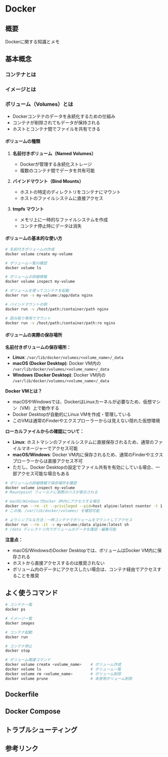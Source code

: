 # Docker

## 概要
Dockerに関する知識とメモ

## 基本概念

### コンテナとは

### イメージとは

### ボリューム（Volumes）とは
- Dockerコンテナのデータを永続化するための仕組み
- コンテナが削除されてもデータが保持される
- ホストとコンテナ間でファイルを共有できる

#### ボリュームの種類
1. **名前付きボリューム（Named Volumes）**
   - Dockerが管理する永続化ストレージ
   - 複数のコンテナ間でデータを共有可能

2. **バインドマウント（Bind Mounts）**
   - ホストの特定のディレクトリをコンテナにマウント
   - ホストのファイルシステムに直接アクセス

3. **tmpfs マウント**
   - メモリ上に一時的なファイルシステムを作成
   - コンテナ停止時にデータは消失

#### ボリュームの基本的な使い方
```bash
# 名前付きボリュームの作成
docker volume create my-volume

# ボリューム一覧の確認
docker volume ls

# ボリュームの詳細情報
docker volume inspect my-volume

# ボリュームを使ってコンテナを起動
docker run -v my-volume:/app/data nginx

# バインドマウントの例
docker run -v /host/path:/container/path nginx

# 読み取り専用でマウント
docker run -v /host/path:/container/path:ro nginx
```

#### ボリュームの実際の保存場所
**名前付きボリュームの保存場所：**
- **Linux**: `/var/lib/docker/volumes/<volume_name>/_data`
- **macOS (Docker Desktop)**: Docker VM内の `/var/lib/docker/volumes/<volume_name>/_data`
- **Windows (Docker Desktop)**: Docker VM内の `/var/lib/docker/volumes/<volume_name>/_data`

**Docker VMとは？**
- macOSやWindowsでは、DockerはLinuxカーネルが必要なため、仮想マシン（VM）上で動作する
- Docker Desktopが自動的にLinux VMを作成・管理している
- このVMは通常のFinderやエクスプローラーからは見えない隠れた仮想環境

**ローカルファイルからの確認について：**
- **Linux**: ホストマシンのファイルシステムに直接保存されるため、通常のファイルマネージャーでアクセス可能
- **macOS/Windows**: Docker VM内に保存されるため、通常のFinderやエクスプローラーからは直接アクセス不可
- ただし、Docker Desktopの設定でファイル共有を有効にしている場合、一部アクセス可能な場合もある

```bash
# ボリュームの詳細情報で保存場所を確認
docker volume inspect my-volume
# Mountpoint フィールドに実際のパスが表示される

# macOS/WindowsでDocker VM内にアクセスする場合
docker run --rm -it --privileged --pid=host alpine:latest nsenter -t 1 -m -u -n -i sh
# この後、/var/lib/docker/volumes/ を確認可能

# よりシンプルな方法：一時コンテナでボリュームをマウントしてアクセス
docker run --rm -it -v my-volume:/data alpine:latest sh
# /data ディレクトリ内でボリュームのデータを確認・編集可能
```

**注意点：**
- macOS/WindowsのDocker Desktopでは、ボリュームはDocker VM内に保存される
- ホストから直接アクセスするのは推奨されない
- ボリューム内のデータにアクセスしたい場合は、コンテナ経由でアクセスすることを推奨

## よく使うコマンド

```bash
# コンテナ一覧
docker ps

# イメージ一覧
docker images

# コンテナ起動
docker run

# コンテナ停止
docker stop

# ボリューム関連コマンド
docker volume create <volume_name>    # ボリューム作成
docker volume ls                      # ボリューム一覧
docker volume rm <volume_name>        # ボリューム削除
docker volume prune                   # 未使用ボリューム削除
```

## Dockerfile

## Docker Compose

## トラブルシューティング

## 参考リンク
